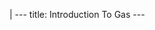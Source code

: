|
                        ---
                        title: Introduction To Gas
                        ---